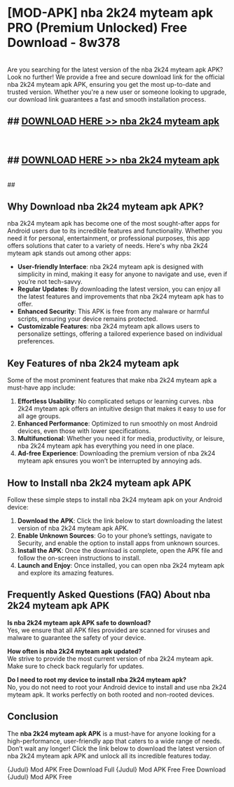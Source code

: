 # [MOD-APK] nba 2k24 myteam apk PRO (Premium Unlocked) Free Download - 8w378 <br>
<br>
Are you searching for the latest version of the nba 2k24 myteam apk APK? Look no further! We provide a free and secure download link for the official nba 2k24 myteam apk APK, ensuring you get the most up-to-date and trusted version. Whether you're a new user or someone looking to upgrade, our download link guarantees a fast and smooth installation process.


## ##  [DOWNLOAD HERE >> nba 2k24 myteam apk](http://leaked.freeplayer.one?title=nba_2k24_myteam_apk&ref=23)
  <br>

##  ## [DOWNLOAD HERE >> nba 2k24 myteam apk](http://leaked.freeplayer.one?title=nba_2k24_myteam_apk&ref=23)
  <br>
  ##



## Why Download nba 2k24 myteam apk APK?

nba 2k24 myteam apk has become one of the most sought-after apps for Android users due to its incredible features and functionality. Whether you need it for personal, entertainment, or professional purposes, this app offers solutions that cater to a variety of needs. Here's why nba 2k24 myteam apk stands out among other apps:

- **User-friendly Interface**: nba 2k24 myteam apk is designed with simplicity in mind, making it easy for anyone to navigate and use, even if you’re not tech-savvy.
- **Regular Updates**: By downloading the latest version, you can enjoy all the latest features and improvements that nba 2k24 myteam apk has to offer.
- **Enhanced Security**: This APK is free from any malware or harmful scripts, ensuring your device remains protected.
- **Customizable Features**: nba 2k24 myteam apk allows users to personalize settings, offering a tailored experience based on individual preferences.

## Key Features of nba 2k24 myteam apk

Some of the most prominent features that make nba 2k24 myteam apk a must-have app include:

1. **Effortless Usability**: No complicated setups or learning curves. nba 2k24 myteam apk offers an intuitive design that makes it easy to use for all age groups.
2. **Enhanced Performance**: Optimized to run smoothly on most Android devices, even those with lower specifications.
3. **Multifunctional**: Whether you need it for media, productivity, or leisure, nba 2k24 myteam apk has everything you need in one place.
4. **Ad-free Experience**: Downloading the premium version of nba 2k24 myteam apk ensures you won’t be interrupted by annoying ads.

## How to Install nba 2k24 myteam apk APK

Follow these simple steps to install nba 2k24 myteam apk on your Android device:

1. **Download the APK**: Click the link below to start downloading the latest version of nba 2k24 myteam apk APK.
2. **Enable Unknown Sources**: Go to your phone’s settings, navigate to Security, and enable the option to install apps from unknown sources.
3. **Install the APK**: Once the download is complete, open the APK file and follow the on-screen instructions to install.
4. **Launch and Enjoy**: Once installed, you can open nba 2k24 myteam apk and explore its amazing features.

## Frequently Asked Questions (FAQ) About nba 2k24 myteam apk APK

**Is nba 2k24 myteam apk APK safe to download?**  
Yes, we ensure that all APK files provided are scanned for viruses and malware to guarantee the safety of your device.

**How often is nba 2k24 myteam apk updated?**  
We strive to provide the most current version of nba 2k24 myteam apk. Make sure to check back regularly for updates.

**Do I need to root my device to install nba 2k24 myteam apk?**  
No, you do not need to root your Android device to install and use nba 2k24 myteam apk. It works perfectly on both rooted and non-rooted devices.

## Conclusion

The **nba 2k24 myteam apk APK** is a must-have for anyone looking for a high-performance, user-friendly app that caters to a wide range of needs. Don’t wait any longer! Click the link below to download the latest version of nba 2k24 myteam apk APK and unlock all its incredible features today.

{Judul} Mod APK Free
Download Full {Judul} Mod APK Free
Free Download {Judul} Mod APK Free


